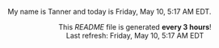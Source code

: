 My name is Tanner and today is Friday, May 10, 5:17 AM EDT.

<p align="center">This <i>README</i> file is generated <b>every 3 hours</b>!</br>Last refresh: Friday, May 10, 5:17 AM EDT<br /></p>
